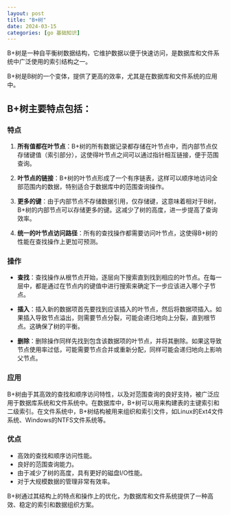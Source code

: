 ```yaml
---
layout: post
title: "B+树"
date: 2024-03-15
categories: [go 基础知识]
---
```

B+树是一种自平衡树数据结构，它维护数据以便于快速访问，是数据库和文件系统中广泛使用的索引结构之一。

B+树是B树的一个变体，提供了更高的效率，尤其是在数据库和文件系统的应用中。
## B+树主要特点包括：

### 特点

1. **所有值都在叶节点**：B+树的所有数据记录都存储在叶节点中，而内部节点仅存储键值（索引部分），这使得叶节点之间可以通过指针相互链接，便于范围查询。

2. **叶节点的链接**：B+树的叶节点形成了一个有序链表，这样可以顺序地访问全部范围内的数据，特别适合于数据库中的范围查询操作。

3. **更多的键**：由于内部节点不存储数据引用，仅存储键，这意味着相对于B树，B+树的内部节点可以存储更多的键。这减少了树的高度，进一步提高了查询效率。

4. **统一的叶节点访问路径**：所有的查找操作都需要访问叶节点，这使得B+树的性能在查找操作上更加可预测。

### 操作

- **查找**：查找操作从根节点开始，逐层向下搜索直到找到相应的叶节点。在每一层中，都是通过在节点内的键值中进行搜索来确定下一步应该进入哪个子节点。

- **插入**：插入新的数据项首先要找到应该插入的叶节点，然后将数据项插入。如果插入导致节点溢出，则需要节点分裂，可能会递归地向上分裂，直到根节点。这确保了树的平衡。

- **删除**：删除操作同样先找到包含该数据项的叶节点，并将其删除。如果这导致节点使用率过低，可能需要节点合并或重新分配，同样可能会递归地向上影响父节点。

### 应用

B+树由于其高效的查找和顺序访问特性，以及对范围查询的良好支持，被广泛应用于数据库系统和文件系统中。在数据库中，B+树可以用来构建表的主键索引和二级索引。在文件系统中，B+树结构被用来组织和索引文件，如Linux的Ext4文件系统、Windows的NTFS文件系统等。

### 优点

- 高效的查找和顺序访问性能。
- 良好的范围查询能力。
- 由于减少了树的高度，具有更好的磁盘I/O性能。
- 对于大规模数据的管理非常有效率。

B+树通过其结构上的特点和操作上的优化，为数据库和文件系统提供了一种高效、稳定的索引和数据组织方案。


